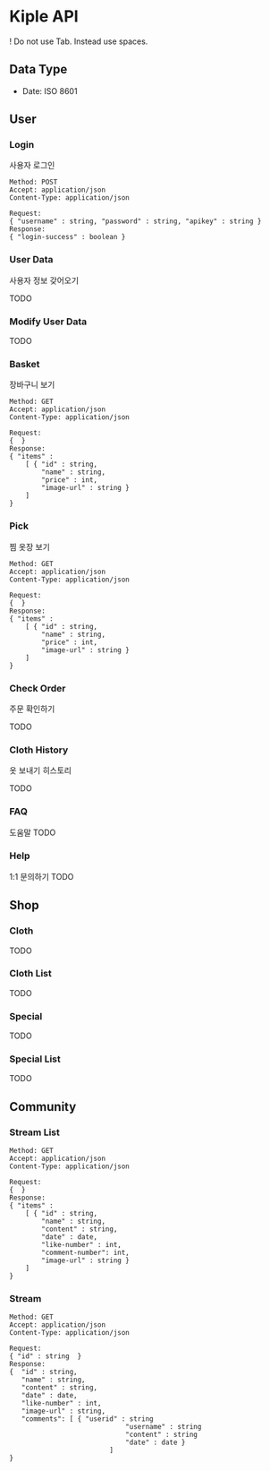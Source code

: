 Kiple API
=============

! Do not use Tab. Instead use spaces.

Data Type
-------------
* Date: ISO 8601


User
----

### Login
사용자 로그인

```
Method: POST
Accept: application/json
Content-Type: application/json

Request:
{ "username" : string, "password" : string, "apikey" : string }
Response:
{ "login-success" : boolean }
```

### User Data
사용자 정보 갖어오기

TODO

### Modify User Data

TODO

### Basket
장바구니 보기

```
Method: GET
Accept: application/json
Content-Type: application/json

Request:
{  }
Response:
{ "items" : 
    [ { "id" : string, 
        "name" : string, 
        "price" : int, 
        "image-url" : string } 
    ] 
}
```

### Pick
찜 옷장 보기

```
Method: GET
Accept: application/json
Content-Type: application/json

Request:
{  }
Response:
{ "items" : 
    [ { "id" : string, 
        "name" : string, 
        "price" : int, 
        "image-url" : string } 
    ] 
}
```

### Check Order
주문 확인하기

TODO

### Cloth History
옷 보내기 히스토리

TODO

### FAQ
도움말
TODO

### Help
1:1 문의하기
TODO

Shop
----

### Cloth

TODO

### Cloth List

TODO

### Special

TODO

### Special List

TODO

Community
---------

### Stream List

```
Method: GET
Accept: application/json
Content-Type: application/json

Request:
{  }
Response:
{ "items" : 
    [ { "id" : string, 
        "name" : string, 
        "content" : string,
        "date" : date,
        "like-number" : int,
        "comment-number": int,
        "image-url" : string } 
    ] 
}
```

### Stream

```
Method: GET
Accept: application/json
Content-Type: application/json

Request:
{ "id" : string  }
Response:
{  "id" : string, 
   "name" : string, 
   "content" : string,
   "date" : date,
   "like-number" : int,
   "image-url" : string,
   "comments": [ { "userid" : string
                             "username" : string
                             "content" : string
                             "date" : date }
                         ] 
} 
```